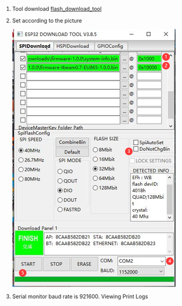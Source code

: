 1. Tool download  [flash_download_tool](https://www.espressif.com/en/support/download/other-tools)

2. Set according to the picture 

    ![](./SETTING.png)


3. Serial monitor baud rate is 921600. Viewing Print Logs
